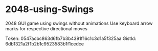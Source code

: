 # 2048-using-Swings
2048 GUI game using swings without animations
Use keyboard arrow marks for respective directional moves

Token: 0547acbc863d6fb7b3b4391f16c1c3d1a5f325aa
GistId: 6db1321a2f1b2b1c9523583b1f1cedce
